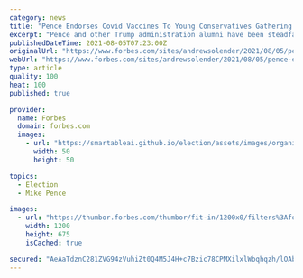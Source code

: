 ```yaml
---
category: news
title: "Pence Endorses Covid Vaccines To Young Conservatives Gathering: ‘I Got The Shot’"
excerpt: "Pence and other Trump administration alumni have been steadfast advocates for the vaccines even as others in their movement remain skeptical."
publishedDateTime: 2021-08-05T07:23:00Z
originalUrl: "https://www.forbes.com/sites/andrewsolender/2021/08/05/pence-endorses-covid-vaccines-to-young-conservatives-gathering-i-got-the-shot/"
webUrl: "https://www.forbes.com/sites/andrewsolender/2021/08/05/pence-endorses-covid-vaccines-to-young-conservatives-gathering-i-got-the-shot/"
type: article
quality: 100
heat: 100
published: true

provider:
  name: Forbes
  domain: forbes.com
  images:
    - url: "https://smartableai.github.io/election/assets/images/organizations/forbes.com-50x50.jpg"
      width: 50
      height: 50

topics:
  - Election
  - Mike Pence

images:
  - url: "https://thumbor.forbes.com/thumbor/fit-in/1200x0/filters%3Aformat%28jpg%29/https%3A%2F%2Fspecials-images.forbesimg.com%2Fimageserve%2F610b91c5307b5f6c6c8a6113%2F0x0.jpg%3FcropX1%3D0%26cropX2%3D1969%26cropY1%3D99%26cropY2%3D1207"
    width: 1200
    height: 675
    isCached: true

secured: "AeAaTdznC281ZVG94zVuhiZt0Q4M5J4H+c7Bzic78CPMXilxlWbqhqzh/lOAbIYgrf4rh1SPZs6WUYRwn/Z8Er7noSboSDg9A7bfWKhBWAm8Ky8pyVIqtjziYQaDrDf/sM1BLuxSV/QXmwbEAv1XsKJQ23UVhlgX6fB9w8n7mb85TTjFYwpj71xh6srgSFYLmysQhZFKx/FW/S5twxMUYsVL1bkYqVUAFpdMvFWPEUpcfxJlpYuPXoz4U8n/O6aLGCZwhJRMkb/l5HOcuIrhbr8P80aE2hUUenhTM5PJw9WTYcRNh137m74k6xvQsuz2bAxsyXldzGZk7gSiDKhDSeSMgWjxvKHtR/Mkxk5UjkU=;avNeQp06LNbYq6GCnUVzaA=="
---
```



